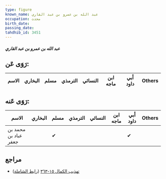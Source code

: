 ```yaml
---
type: figure
known_name: عبد الله بن عمرو بن عبد القاري
occupation: محدث
birth_date:
passing_date:
tahdhib_id: 3451
---
```

##### عبد الله بن عمرو بن عبد القاري

## رَوَى عَن:
| الاسم | البخاري | مسلم | الترمذي | النسائي | ابن ماجه | أبي داود | Others |
| ----- | ------- | ---- | ------- | ------- | -------- | -------- | ------ |
## رَوَى عَنه:
| الاسم                | البخاري | مسلم | الترمذي | النسائي | ابن ماجه | أبي داود | Others |
| -------------------- | ------- | ---- | ------- | ------- | -------- | -------- | ------ |
| محمد بن عباد بن جعفر |         | ✔    |         |         |          | ✔        |        |
## مراجع
- [تهذيب الكمال ١٥-٣٦٣](obsidian://open?vault=Tahdhib-al-Kamal&file=Figures/٣٤٥١-عبد%20الله%20بن%20عمرو%20بن%20عبد%20القاري) ([رابط الشاملة](https://shamela.ws/book/3722/7847))